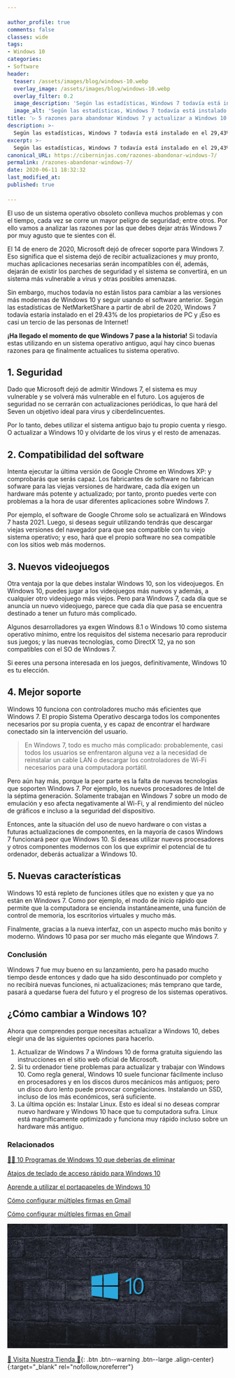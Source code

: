```yaml
---

author_profile: true
comments: false
classes: wide
tags:
- Windows 10
categories:
- Software
header:
  teaser: /assets/images/blog/windows-10.webp
  overlay_image: /assets/images/blog/windows-10.webp
  overlay_filter: 0.2
  image_description: 'Según las estadísticas, Windows 7 todavía está instalado en el 29,43% de los propietarios de PC. Si se encuentra entre ellos, aquí hay cinco buenas razones para finalmente actualizarse.'
  image_alt: 'Según las estadísticas, Windows 7 todavía está instalado en el 29,43% de los propietarios de PC. Si se encuentra entre ellos, aquí hay cinco buenas razones para finalmente actualizarse.'
title: '▷ 5 razones para abandonar Windows 7 y actualizar a Windows 10'
description: >-
  Según las estadísticas, Windows 7 todavía está instalado en el 29,43% de los propietarios de PC. Si se encuentra entre ellos, aquí hay cinco buenas razones para finalmente actualizarse.
excerpt: >-
  Según las estadísticas, Windows 7 todavía está instalado en el 29,43% de los propietarios de PC. Si se encuentra entre ellos, aquí hay cinco buenas razones para finalmente actualizarse.
canonical_URL: https://ciberninjas.com/razones-abandonar-windows-7/
permalink: /razones-abandonar-windows-7/
date: 2020-06-11 18:32:32
last_modified_at: 
published: true

---
```


El uso de un sistema operativo obsoleto conlleva muchos problemas y con el tiempo, cada vez se corre un mayor peligro de seguridad; entre otros. Por ello vamos a analizar las razones por las que debes dejar atrás Windows 7 por muy agusto que te sientes con él.

El 14 de enero de 2020, Microsoft  dejó de ofrecer soporte para Windows 7. Eso significa que el sistema dejó de recibir actualizaciones y muy pronto, muchas aplicaciones necesarias serán incompatibles con él, además, dejarán de existir los parches de seguridad y el sistema se convertirá, en un sistema más vulnerable a virus y otras posibles amenazas.

<script async src="https://pagead2.googlesyndication.com/pagead/js/adsbygoogle.js"></script>
<ins class="adsbygoogle"
     style="display:block; text-align:center;"
     data-ad-layout="in-article"
     data-ad-format="fluid"
     data-ad-client="ca-pub-9630764103400456"
     data-ad-slot="3229974124"></ins>
<script>
     (adsbygoogle = window.adsbygoogle || []).push({});
</script>

Sin embargo, muchos todavía no están listos para cambiar a las versiones más modernas de Windows 10 y seguir usando el software anterior. Según las estadísticas de NetMarketShare a partir de abril de 2020, Windows 7 todavía estaría instalado en el 29.43% de los propietarios de PC y ¡Eso es casi un tercio de las personas de Internet!

**¡Ha llegado el momento de que Windows 7 pase a la historia!** Si todavía estas utilizando en un sistema operativo antiguo, aquí hay cinco buenas razones para qe finalmente actualices tu sistema operativo.

## 1. **Seguridad**

Dado que Microsoft dejó de admitir Windows 7, el sistema es muy vulnerable y se volverá más vulnerable en el futuro. Los agujeros de seguridad no se cerrarán con actualizaciones periódicas, lo que hará del Seven un objetivo ideal para virus y ciberdelincuentes.

Por lo tanto, debes utilizar el sistema antiguo bajo tu propio cuenta y riesgo. O actualizar a Windows 10 y olvidarte de los virus y el resto de amenazas.

## 2. **Compatibilidad del software**

Intenta ejecutar la última versión de Google Chrome en Windows XP: y comprobarás que serás capaz. Los fabricantes de software no fabrican sofware para las viejas versiones de hardware, cada día exigen un hardware más potente y actualizado; por tanto, pronto puedes verte con problemas a la hora de usar diferentes aplicaciones sobre Windows 7.

Por ejemplo, el software de Google Chrome solo se actualizará en Windows 7 hasta 2021. Luego, si deseas seguir utilizando tendrás que descargar viejas versiones del navegador para que sea compatible con tu viejo sistema operativo; y eso, hará que el propio software no sea compatible con los sitios web más modernos.

## 3. **Nuevos videojuegos**

Otra ventaja por la que debes instalar Windows 10, son los videojuegos. En Windows 10, puedes jugar a los videojuegos más nuevos y además, a cualquier otro videojuego más viejos. Pero para Windows 7, cada día que se anuncia un nuevo videojuego, parece que cada día que pasa se encuentra destinado a tener un futuro más complicado.

<script async src="https://pagead2.googlesyndication.com/pagead/js/adsbygoogle.js"></script>
<ins class="adsbygoogle"
     style="display:block; text-align:center;"
     data-ad-layout="in-article"
     data-ad-format="fluid"
     data-ad-client="ca-pub-9630764103400456"
     data-ad-slot="3229974124"></ins>
<script>
     (adsbygoogle = window.adsbygoogle || []).push({});
</script>

Algunos desarrolladores ya exgen Windows 8.1 o Windows 10 como sistema operativo mínimo, entre los requisitos del sistema necesario para reproducir sus juegos; y las nuevas tecnologías, como DirectX 12, ya no  son compatibles con el SO de Windows 7.

Si eeres una persona interesada en los juegos, definitivamente, Windows 10 es tu elección.

## 4. **Mejor soporte**

Windows 10 funciona con controladores mucho más eficientes que Windows 7. El propio Sistema Operativo descarga todos los componentes necesarios por su propia cuenta, y es capaz de encontrar el hardware conectado sin la intervención del usuario.

> En Windows 7, todo es mucho más complicado: probablemente, casi todos los usuarios se enfrentaron alguna vez a la necesidad de reinstalar un cable LAN o descargar los controladores de Wi-Fi necesarios para una computadora portátil.

Pero aún hay más, porque la peor parte es la falta de nuevas tecnologías que soporten Windows 7. Por ejemplo, los nuevos procesadores de Intel de la séptima generación. Solamente trabajan en Windows 7 sobre un modo de emulación y eso afecta negativamente al Wi-Fi, y al rendimiento del núcleo de gráficos e incluso a la seguridad del dispositivo.

Entonces, ante la situación del uso de nuevo hardware o con vistas a futuras actualizaciones de componentes, en la mayoría de casos Windows 7 funcionará peor que Windows 10. Si deseas utilizar nuevos procesadores y otros componentes modernos con los que exprimir el potencial de tu ordenador, deberás actualizar a Windows 10.

## 5. **Nuevas características**

Windows 10 está repleto de funciones útiles que no existen y que ya no están en Windows 7. Como por ejemplo, el modo de inicio rápido que permite que la computadora se encienda instantáneamente, una función de control de memoria, los escritorios virtuales y mucho más.

Finalmente, gracias a la nueva interfaz, con un aspecto mucho más bonito y moderno. Windows 10 pasa por ser mucho más elegante que Windows 7.

### **Conclusión**

Windows 7 fue muy bueno en su lanzamiento, pero ha pasado mucho tiempo desde entonces y dado que ha sido descontinuado por completo y no recibirá nuevas funciones, ni actualizaciones; más temprano que tarde, pasará a quedarse fuera del futuro y el progreso de los sistemas operativos.

## **¿Cómo cambiar a Windows 10?**

Ahora que comprendes porque necesitas actualizar a Windows 10, debes elegir una de las siguientes opciones para hacerlo.

1. Actualizar de Windows 7 a Windows 10 de forma gratuita siguiendo las instrucciones en el sitio web oficial de Microsoft.
2. Si tu ordenador tiene problemas para actualizar y trabajar con Windows 10. Como regla general, Windows 10 suele funcionar fácilmente incluso en procesadores y en los discos duros mecánicos más antiguos; pero un disco duro lento puede provocar congelaciones. Instalando un SSD, incluso de los más económicos, será suficiente.
3. La última opción es: Instalar Linux. Esto es ideal si no deseas comprar nuevo hardware y Windows 10 hace que tu computadora sufra. Linux está magníficamente optimizado y funciona muy rápido incluso sobre un hardware más antiguo.

### Relacionados

[👨‍🔧 10 Programas de Windows 10 que deberías de eliminar](https://ciberninjas.com/10-programas-eliminar-windows-10/)

[Atajos de teclado de acceso rápido para Windows 10]((https://ciberninjas.com/atajos-teclado-windows-10/))

[Aprende a utilizar el portapapeles de Windows 10](https://ciberninjas.com/portapapeles-windows-10/)

[Cómo configurar múltiples firmas en Gmail](https://ciberninjas.com/configurar-firmas-gmail/)

[Cómo configurar múltiples firmas en Gmail](https://ciberninjas.com/configurar-firmas-gmail/)

![Según las estadísticas, Windows 7 todavía está instalado en el 29,43% de los propietarios de PC. Si se encuentra entre ellos, aquí hay cinco buenas razones para finalmente actualizarse.](/assets/images/blog/windows-10.webp "Según las estadísticas, Windows 7 todavía está instalado en el 29,43% de los propietarios de PC. Si se encuentra entre ellos, aquí hay cinco buenas razones para finalmente actualizarse.")

[🎁 Visita Nuestra Tienda 🎁](https://www.amazon.es/shop/cibercursos){: .btn .btn--warning .btn--large .align-center}{:target="_blank" rel="nofollow,noreferrer"}